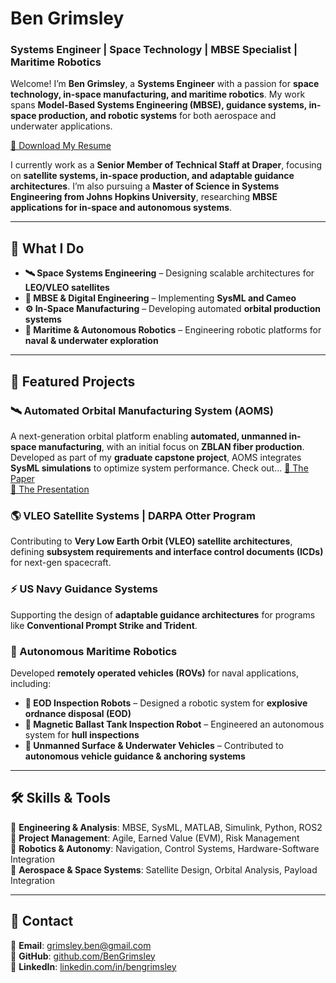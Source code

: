 # Ben Grimsley  
### **Systems Engineer | Space Technology | MBSE Specialist | Maritime Robotics**

Welcome! I’m **Ben Grimsley**, a **Systems Engineer** with a passion for **space technology, in-space manufacturing, and maritime robotics**. My work spans **Model-Based Systems Engineering (MBSE), guidance systems, in-space production, and robotic systems** for both aerospace and underwater applications.

[🔗 Download My Resume](docs/B.Grimsley_resume.pdf)  

I currently work as a **Senior Member of Technical Staff at Draper**, focusing on **satellite systems, in-space production, and adaptable guidance architectures**. I’m also pursuing a **Master of Science in Systems Engineering from Johns Hopkins University**, researching **MBSE applications for in-space and autonomous systems**.

---

## **🚀 What I Do**
- **🛰 Space Systems Engineering** – Designing scalable architectures for **LEO/VLEO satellites**  
- **📡 MBSE & Digital Engineering** – Implementing **SysML and Cameo**  
- **⚙️ In-Space Manufacturing** – Developing automated **orbital production systems**  
- **🤖 Maritime & Autonomous Robotics** – Engineering robotic platforms for **naval & underwater exploration**  

---

## **🔬 Featured Projects**
### **🛰 Automated Orbital Manufacturing System (AOMS)**
A next-generation orbital platform enabling **automated, unmanned in-space manufacturing**, with an initial focus on **ZBLAN fiber production**. Developed as part of my **graduate capstone project**, AOMS integrates **SysML simulations** to optimize system performance.
Check out...
[🔗 The Paper](docs/AOMS_Final_Report.pdf)  
[🔗 The Presentation](docs/AOMS_Presentation.pdf)  

### **🌎 VLEO Satellite Systems | DARPA Otter Program**
Contributing to **Very Low Earth Orbit (VLEO) satellite architectures**, defining **subsystem requirements and interface control documents (ICDs)** for next-gen spacecraft.

### **⚡ US Navy Guidance Systems**
Supporting the design of **adaptable guidance architectures** for programs like **Conventional Prompt Strike and Trident**.

### **🌊 Autonomous Maritime Robotics**
Developed **remotely operated vehicles (ROVs)** for naval applications, including:  
- **🔧 EOD Inspection Robots** – Designed a robotic system for **explosive ordnance disposal (EOD)**  
- **🦾 Magnetic Ballast Tank Inspection Robot** – Engineered an autonomous system for **hull inspections**  
- **🚢 Unmanned Surface & Underwater Vehicles** – Contributed to **autonomous vehicle guidance & anchoring systems**  

---

## 🛠️ Skills & Tools  
📌 **Engineering & Analysis**: MBSE, SysML, MATLAB, Simulink, Python, ROS2  
📌 **Project Management**: Agile, Earned Value (EVM), Risk Management  
📌 **Robotics & Autonomy**: Navigation, Control Systems, Hardware-Software Integration  
📌 **Aerospace & Space Systems**: Satellite Design, Orbital Analysis, Payload Integration  

---

## 🎯 Contact  
📧 **Email**: [grimsley.ben@gmail.com](mailto:grimsley.ben@gmail.com)  
📂 **GitHub**: [github.com/BenGrimsley](https://github.com/bsullgrim)  
💼 **LinkedIn**: [linkedin.com/in/bengrimsley](https://linkedin.com/in/bengrimsley)  
